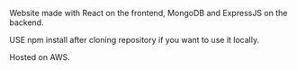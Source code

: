 Website made with React on the frontend, MongoDB and ExpressJS on the backend.

USE npm install after cloning repository if you want to use it locally.

Hosted on AWS.
